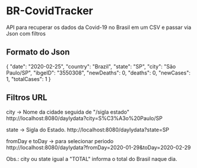 # BR-CovidTracker
API para recuperar os dados da Covid-19 no Brasil em um CSV e passar via Json com filtros

## Formato do Json

{
"date": "2020-02-25",
"country": "Brazil",
"state": "SP",
"city": "São Paulo/SP",
"ibgeID": "3550308",
"newDeaths": 0,
"deaths": 0,
"newCases": 1,
"totalCases": 1
}

## Filtros URL

city -> Nome da cidade seguida de "/sigla estado"
http://localhost:8080/daylydata?city=S%C3%A3o%20Paulo/SP

state -> Sigla do Estado.
http://localhost:8080/daylydata?state=SP

fromDay e toDay -> para selecionar periodo
http://localhost:8080/daylydata?fromDay=2020-01-29&toDay=2020-02-29

Obs.: city ou state igual a "TOTAL" informa o total do Brasil naque dia.
